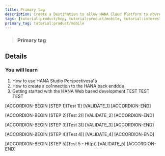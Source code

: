 ```yaml
---
title: Primary tag
description: Create a Destination to allow HANA Cloud Platform to nbvread/write data
tags: [tutorial:product/hcp, tutorial:product/mobile, tutorial:interest/gettingstarted]
primary_tag: tutorial:product/mobile
---
```


>### Primary tag

## Details
### You will learn  
1. How to use HANA Studio Perspectivesa1a
2. How to create a co1nnection to the HANA back endddв
3. Getting started with the HANA Web based development TEST TEST TEST

[ACCORDION-BEGIN [STEP 1](Test 1)]
[VALIDATE_1]
[ACCORDION-END] 

[ACCORDION-BEGIN [STEP 2](Test 2)]
[VALIDATE_2]
[ACCORDION-END]

[ACCORDION-BEGIN [STEP 3](Test 3)]
[VALIDATE_3]
[ACCORDION-END]

[ACCORDION-BEGIN [STEP 4](Test 4)]
[VALIDATE_4]
[ACCORDION-END]

[ACCORDION-BEGIN [STEP 5](Test 5 - Http)]
[VALIDATE_5]
[ACCORDION-END]
